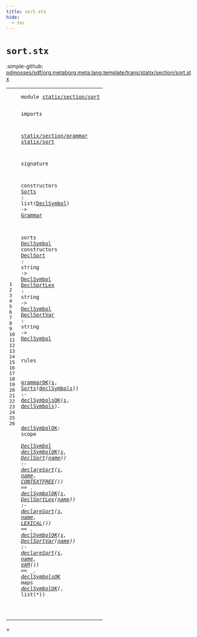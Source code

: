 ```yaml
---
title: sort.stx
hide:
  - toc
---
```


# `sort.stx`

:simple-github: [pdmosses/sdf/org.metaborg.meta.lang.template/trans/statix/section/sort.stx]

[pdmosses/sdf/org.metaborg.meta.lang.template/trans/statix/section/sort.stx]: https://github.com/pdmosses/sdf/blob/master/org.metaborg.meta.lang.template/trans/statix/section/sort.stx "The source file on GitHub"

<div class="stx"><table class="highlighttable"><tbody><tr><td class="linenos"><div class="linenodiv"><pre><span></span>1
2
3
4
5
6
7
8
9
10
11
12
13
14
15
16
17
18
19
20
21
22
23
24
25
26
</pre></div></td>
<td class="code"><pre><code><span class="keyword">module</span> <a href="../../main.stx/#statix/section/sort_12_2" id="statix/section/sort_0_7" title="Referenced at ../../main.stx line 13"><span class="token sort_Id">statix/section/sort</span></a>

<span class="keyword">imports</span>

  <a href="../grammar.stx/#statix/section/grammar_0_7" id="statix/section/grammar_4_2" title="Defined at ../grammar.stx line 1"><span class="token sort_Id">statix/section/grammar</span></a>
  <a href="../../sort.stx/#statix/sort_0_7" id="statix/sort_5_2" title="Defined at ../../sort.stx line 1"><span class="token sort_Id">statix/sort</span></a>

<span class="keyword">signature</span>

  <span class="keyword">constructors</span>
    <span class="cons_OpDecl"><a href="#Sorts_19_15" id="Sorts_10_4" title="Referenced at line 20"><span class="token sort_Id">Sorts</span></a> <span class="operator">:</span> <span class="keyword">list</span><span class="operator">(</span><span class="cons_SimpleSort"><a href="#DeclSymbol_12_8" id="DeclSymbol_10_17" title="Defined at line 13"><span class="token sort_Id">DeclSymbol</span></a></span><span class="operator">)</span> <span class="operator">-&gt;</span> <span class="cons_SimpleSort"><a href="../grammar.stx/#Grammar_8_8" id="Grammar_10_32" title="Defined at ../grammar.stx line 9"><span class="token sort_Id">Grammar</span></a></span></span>

  <span class="keyword">sorts</span> <span class="cons_SortDecl"><a href="#DeclSymbol_10_17" id="DeclSymbol_12_8" title="Referenced at line 11, 14, 15, 16, 22"><span class="token sort_Id">DeclSymbol</span></a></span> <span class="keyword">constructors</span>
    <span class="cons_OpDecl"><a href="#DeclSort_22_18" id="DeclSort_13_4" title="Referenced at line 23"><span class="token sort_Id">DeclSort</span></a>    <span class="operator">:</span> <span class="cons_StringSort">string</span> <span class="operator">-&gt;</span> <span class="cons_SimpleSort"><a href="#DeclSymbol_12_8" id="DeclSymbol_13_28" title="Defined at line 13"><span class="token sort_Id">DeclSymbol</span></a></span></span>
    <span class="cons_OpDecl"><a href="#DeclSortLex_23_18" id="DeclSortLex_14_4" title="Referenced at line 24"><span class="token sort_Id">DeclSortLex</span></a> <span class="operator">:</span> <span class="cons_StringSort">string</span> <span class="operator">-&gt;</span> <span class="cons_SimpleSort"><a href="#DeclSymbol_12_8" id="DeclSymbol_14_28" title="Defined at line 13"><span class="token sort_Id">DeclSymbol</span></a></span></span>
    <span class="cons_OpDecl"><a href="#DeclSortVar_24_18" id="DeclSortVar_15_4" title="Referenced at line 25"><span class="token sort_Id">DeclSortVar</span></a> <span class="operator">:</span> <span class="cons_StringSort">string</span> <span class="operator">-&gt;</span> <span class="cons_SimpleSort"><a href="#DeclSymbol_12_8" id="DeclSymbol_15_28" title="Defined at line 13"><span class="token sort_Id">DeclSymbol</span></a></span></span>

<span class="keyword">rules</span>

  <a href="../grammar.stx/#grammarOK_15_2" id="grammarOK_19_2" title="Defined at ../grammar.stx line 16"><span class="token sort_Id">grammarOK</span></a><span class="operator">(</span><span class="cons_Var"><a href="#s_19_52" id="s_19_12" title="Referenced at line 20"><span class="token sort_Id">s</span></a></span><span class="operator">,</span> <span class="cons_Op"><a href="#Sorts_10_4" id="Sorts_19_15" title="Defined at line 11"><span class="token sort_Id">Sorts</span></a><span class="operator">(</span><span class="cons_Var"><a href="#declSymbols_19_55" id="declSymbols_19_21" title="Referenced at line 20"><span class="token sort_Id">declSymbols</span></a></span>)</span><span class="operator">)</span> <span class="operator">:-</span> <a href="#declSymbolsOK_25_2" id="declSymbolsOK_19_38" title="Defined at line 26"><span class="token sort_Id">declSymbolsOK</span></a><span class="operator">(</span><span class="cons_Var"><a href="#s_19_12" id="s_19_52" title="Defined at line 20"><span class="token sort_Id">s</span></a></span><span class="operator">,</span> <span class="cons_Var"><a href="#declSymbols_19_21" id="declSymbols_19_55" title="Defined at line 20"><span class="token sort_Id">declSymbols</span></a></span><span class="operator">).</span>

  <a href="#declSymbolOK_22_2" id="declSymbolOK_21_2" title="Referenced at line 23, 24, 25, 26"><span class="token sort_Id">declSymbolOK</span></a><span class="operator">:</span> <span class="cons_ScopeSort">scope</span> <span class="operator">*</span> <span class="cons_SimpleSort"><a href="#DeclSymbol_12_8" id="DeclSymbol_21_24" title="Defined at line 13"><span class="token sort_Id">DeclSymbol</span></a></span>
  <a href="#declSymbolOK_21_2" id="declSymbolOK_22_2" title="Defined at line 22"><span class="token sort_Id">declSymbolOK</span></a><span class="operator">(</span><span class="cons_Var"><a href="#s_22_52" id="s_22_15" title="Referenced at line 23"><span class="token sort_Id">s</span></a></span><span class="operator">,</span> <span class="cons_Op"><a href="#DeclSort_13_4" id="DeclSort_22_18" title="Defined at line 14"><span class="token sort_Id">DeclSort</span></a><span class="operator">(</span><span class="cons_Var"><a href="#name_22_55" id="name_22_27" title="Referenced at line 23"><span class="token sort_Id">name</span></a></span>)</span><span class="operator">)</span>    <span class="operator">:-</span> <a href="../../sort.stx/#declareSort_20_2" id="declareSort_22_40" title="Defined at ../../sort.stx line 21"><span class="token sort_Id">declareSort</span></a><span class="operator">(</span><span class="cons_Var"><a href="#s_22_15" id="s_22_52" title="Defined at line 23"><span class="token sort_Id">s</span></a></span><span class="operator">,</span> <span class="cons_Var"><a href="#name_22_27" id="name_22_55" title="Defined at line 23"><span class="token sort_Id">name</span></a></span><span class="operator">,</span> <span class="cons_Op"><a href="../../sort.stx/#CONTEXTFREE_11_4" id="CONTEXTFREE_22_61" title="Defined at ../../sort.stx line 12"><span class="token sort_Id">CONTEXTFREE</span></a>()</span><span class="operator">)</span> <span class="operator">==</span> <span class="operator">_.</span>
  <a href="#declSymbolOK_21_2" id="declSymbolOK_23_2" title="Defined at line 22"><span class="token sort_Id">declSymbolOK</span></a><span class="operator">(</span><span class="cons_Var"><a href="#s_23_52" id="s_23_15" title="Referenced at line 24"><span class="token sort_Id">s</span></a></span><span class="operator">,</span> <span class="cons_Op"><a href="#DeclSortLex_14_4" id="DeclSortLex_23_18" title="Defined at line 15"><span class="token sort_Id">DeclSortLex</span></a><span class="operator">(</span><span class="cons_Var"><a href="#name_23_55" id="name_23_30" title="Referenced at line 24"><span class="token sort_Id">name</span></a></span>)</span><span class="operator">)</span> <span class="operator">:-</span> <a href="../../sort.stx/#declareSort_20_2" id="declareSort_23_40" title="Defined at ../../sort.stx line 21"><span class="token sort_Id">declareSort</span></a><span class="operator">(</span><span class="cons_Var"><a href="#s_23_15" id="s_23_52" title="Defined at line 24"><span class="token sort_Id">s</span></a></span><span class="operator">,</span> <span class="cons_Var"><a href="#name_23_30" id="name_23_55" title="Defined at line 24"><span class="token sort_Id">name</span></a></span><span class="operator">,</span> <span class="cons_Op"><a href="../../sort.stx/#LEXICAL_12_4" id="LEXICAL_23_61" title="Defined at ../../sort.stx line 13"><span class="token sort_Id">LEXICAL</span></a>()</span><span class="operator">)</span> <span class="operator">==</span> <span class="operator">_.</span>
  <a href="#declSymbolOK_21_2" id="declSymbolOK_24_2" title="Defined at line 22"><span class="token sort_Id">declSymbolOK</span></a><span class="operator">(</span><span class="cons_Var"><a href="#s_24_52" id="s_24_15" title="Referenced at line 25"><span class="token sort_Id">s</span></a></span><span class="operator">,</span> <span class="cons_Op"><a href="#DeclSortVar_15_4" id="DeclSortVar_24_18" title="Defined at line 16"><span class="token sort_Id">DeclSortVar</span></a><span class="operator">(</span><span class="cons_Var"><a href="#name_24_55" id="name_24_30" title="Referenced at line 25"><span class="token sort_Id">name</span></a></span>)</span><span class="operator">)</span> <span class="operator">:-</span> <a href="../../sort.stx/#declareSort_20_2" id="declareSort_24_40" title="Defined at ../../sort.stx line 21"><span class="token sort_Id">declareSort</span></a><span class="operator">(</span><span class="cons_Var"><a href="#s_24_15" id="s_24_52" title="Defined at line 25"><span class="token sort_Id">s</span></a></span><span class="operator">,</span> <span class="cons_Var"><a href="#name_24_30" id="name_24_55" title="Defined at line 25"><span class="token sort_Id">name</span></a></span><span class="operator">,</span> <span class="cons_Op"><a href="../../sort.stx/#VAR_13_4" id="VAR_24_61" title="Defined at ../../sort.stx line 14"><span class="token sort_Id">VAR</span></a>()</span><span class="operator">)</span> <span class="operator">==</span> <span class="operator">_.</span>
  <a href="#declSymbolsOK_19_38" id="declSymbolsOK_25_2" title="Referenced at line 20"><span class="token sort_Id">declSymbolsOK</span></a> <span class="keyword">maps</span> <a href="#declSymbolOK_21_2" id="declSymbolOK_25_21" title="Defined at line 22"><span class="token sort_Id">declSymbolOK</span></a><span class="operator">(*,</span> <span class="keyword">list</span><span class="operator">(*))</span>

</code></pre></td></tr></tbody></table></div>

<div id="modal">
  <div id="modal-content">
    <span id="modal-close">&times;</span>
    <h2 id="modal-h2"></h2>
    <p  id="modal-p"></p>
    <ul id="modal-ul"></ul>
  </div>
</div>
